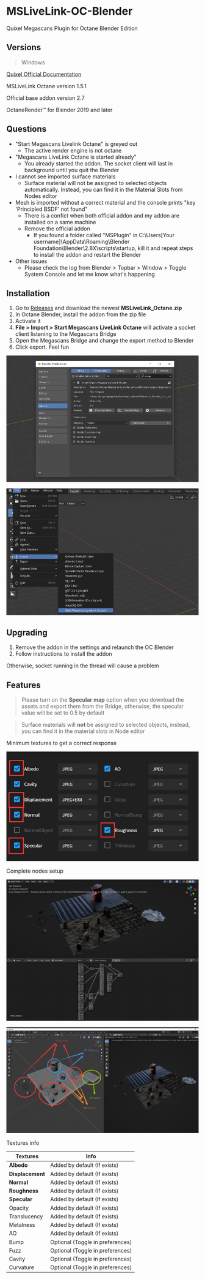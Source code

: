 # MSLiveLink-OC-Blender
Quixel Megascans Plugin for Octane Blender Edition

## Versions

> Windows

[Quixel Official Documentation](https://help.quixel.com/hc/en-us/articles/360002425298-Installing-the-Megascans-Plugin-for-Blender-2-8)

MSLiveLink Octane version 1.5.1

Official base addon version 2.7

OctaneRender™ for Blender 2019 and later

## Questions
- "Start Megascans Livelink Octane" is greyed out
  - The active render engine is not octane
- "Megascans LiveLink Octane is started already"
  - You already started the addon. The socket client will last in background until you quit the Blender
- I cannot see imported surface materials
  - Surface material will not be assigned to selected objects automatically. Instead, you can find it in the Material Slots from Nodes editor
- Mesh is imported without a correct material and the console prints "key 'Principled BSDF' not found"
  - There is a confict when both official addon and my addon are installed on a same machine
  - Remove the official addon
    - If you found a folder called "MSPlugin" in C:\Users\[Your username]\AppData\Roaming\Blender Foundation\Blender\2.8X\scripts\startup, kill it and repeat steps to install the addon and restart the Blender
- Other issues
  - Please check the log from Blender > Topbar > Window > Toggle System Console and let me know what's happening


## Installation

1. Go to [Releases](https://github.com/Yichen-Dou/MSLiveLink-OC-Blender/releases) and download the newest **MSLiveLink_Octane.zip**
4. In Octane Blender, install the addon from the zip file
4. Activate it
5. **File > Import > Start Megascans LiveLink Octane** will activate a socket client listening to the Megascans Bridge
6. Open the Megascans Bridge and change the export method to Blender
7. Click export. Feel fun

![image-20200308172530172](assets/image-20200308172530172.png)

![image-20200308172634672](assets/image-20200308172634672.png)

## Upgrading

1. Remove the addon in the settings and relaunch the OC Blender 
3. Follow instructions to install the addon

Otherwise, socket running in the thread will cause a problem

## Features
> Please turn on the **Specular map** option when you download the assets and export them from the Bridge, otherwise, the specular value will be set to 0.5 by default

> Surface materials will **not** be assigned to selected objects, instead, you can find it in the material slots in Node editor

Minimum textures to get a correct response

![image-20200308173100845](assets/image-20200308173100845.png)

Complete nodes setup

![image-20200308174856061](assets/image-20200308174856061.png)

![image-20200308175602574](assets/image-20200308175602574.png)

Textures info


| Textures         | Info                             |
| ---------------- | -------------------------------- |
| **Albedo**       | Added by default (If exists)     |
| **Displacement** | Added by default (If exists)     |
| **Normal**       | Added by default (If exists)     |
| **Roughness**    | Added by default (If exists)     |
| **Specular**     | Added by default (If exists)     |
| Opacity          | Added by default (If exists)     |
| Translucency     | Added by default (If exists)     |
| Metalness        | Added by default (If exists)     |
| AO               | Added by default (If exists)     |
| Bump             | Optional (Toggle in preferences) |
| Fuzz             | Optional (Toggle in preferences) |
| Cavity           | Optional (Toggle in preferences) |
| Curvature        | Optional (Toggle in preferences) |

